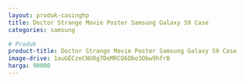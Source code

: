 ```yaml
---
layout: produk-casinghp
title: Doctor Strange Movie Poster Samsung Galaxy S9 Case
categories: samsung

# Produk
product-title: Doctor Strange Movie Poster Samsung Galaxy S9 Case
image-drive: 1auGECzeCNU8g7DeMRCQ6Dbo3Obw9hfrB
harga: 90000
---
```

